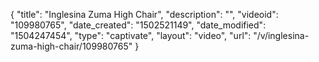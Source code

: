 {
    "title": "Inglesina Zuma High Chair",
    "description": "",
    "videoid": "109980765",
    "date_created": "1502521149",
    "date_modified": "1504247454",
    "type": "captivate",
    "layout": "video",
    "url": "\/v\/inglesina-zuma-high-chair\/109980765"
}